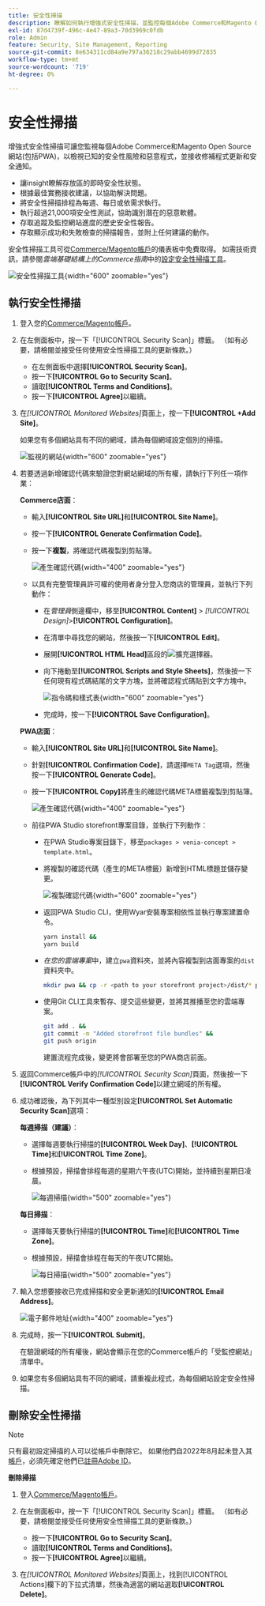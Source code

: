 ```yaml
---
title: 安全性掃描
description: 瞭解如何執行增強式安全性掃描，並監控每個Adobe Commerce和Magento Open Source網站。
exl-id: 87d4739f-496c-4e47-89a3-70d3969c0fdb
role: Admin
feature: Security, Site Management, Reporting
source-git-commit: 8e634311cd84a9e797a36218c29abb4699d72835
workflow-type: tm+mt
source-wordcount: '719'
ht-degree: 0%

---
```


# 安全性掃描

增強式安全性掃描可讓您監視每個Adobe Commerce和Magento Open Source網站(包括PWA)，以檢視已知的安全性風險和惡意程式，並接收修補程式更新和安全通知。

- 讓insight瞭解存放區的即時安全性狀態。
- 根據最佳實務接收建議，以協助解決問題。
- 將安全性掃描排程為每週、每日或依需求執行。
- 執行超過21,000項安全性測試，協助識別潛在的惡意軟體。
- 存取追蹤及監控網站進度的歷史安全性報告。
- 存取顯示成功和失敗檢查的掃描報告，並附上任何建議的動作。

安全性掃描工具可從[Commerce/Magento帳戶](../getting-started/commerce-account-create.md)的儀表板中免費取得。 如需技術資訊，請參閱&#x200B;_雲端基礎結構上的Commerce指南_&#x200B;中的[設定安全性掃描工具](https://experienceleague.adobe.com/docs/commerce-cloud-service/user-guide/launch/overview.html#set-up-the-security-scan-tool)。

![安全性掃描工具](./assets/magento-security-scan.png){width="600" zoomable="yes"}

## 執行安全性掃描

1. 登入您的[Commerce/Magento帳戶](../getting-started/commerce-account-create.md)。

1. 在左側面板中，按一下「[!UICONTROL Security Scan]」標籤。 （如有必要，請檢閱並接受任何使用安全性掃描工具的更新條款。）

   - 在左側面板中選擇&#x200B;**[!UICONTROL Security Scan]**。
   - 按一下&#x200B;**[!UICONTROL Go to Security Scan]**。
   - 讀取&#x200B;**[!UICONTROL Terms and Conditions]**。
   - 按一下&#x200B;**[!UICONTROL Agree]**&#x200B;以繼續。

1. 在&#x200B;_[!UICONTROL Monitored Websites]_&#x200B;頁面上，按一下&#x200B;**[!UICONTROL +Add Site]**。

   如果您有多個網站具有不同的網域，請為每個網域設定個別的掃描。

   ![監視的網站](./assets/monitored-website.png){width="600" zoomable="yes"}

1. 若要透過新增確認代碼來驗證您對網站網域的所有權，請執行下列任一項作業：

   **Commerce店面**：

   - 輸入&#x200B;**[!UICONTROL Site URL]**&#x200B;和&#x200B;**[!UICONTROL Site Name]**。
   - 按一下&#x200B;**[!UICONTROL Generate Confirmation Code]**。
   - 按一下&#x200B;**複製**，將確認代碼複製到剪貼簿。

     ![產生確認代碼](./assets/scan-site1.png){width="400" zoomable="yes"}

   - 以具有完整管理員許可權的使用者身分登入您商店的管理員，並執行下列動作：

      - 在&#x200B;_管理員_&#x200B;側邊欄中，移至&#x200B;**[!UICONTROL Content]** > _[!UICONTROL Design]_>**[!UICONTROL Configuration]**。
      - 在清單中尋找您的網站，然後按一下&#x200B;**[!UICONTROL Edit]**。
      - 展開&#x200B;**[!UICONTROL HTML Head]**&#x200B;區段的![擴充選擇器](../assets/icon-display-expand.png)。
      - 向下捲動至&#x200B;**[!UICONTROL Scripts and Style Sheets]**，然後按一下任何現有程式碼結尾的文字方塊，並將確認程式碼貼到文字方塊中。

        ![指令碼和樣式表](./assets/scan-paste-code.png){width="600" zoomable="yes"}

      - 完成時，按一下&#x200B;**[!UICONTROL Save Configuration]**。

   **PWA店面**：

   - 輸入&#x200B;**[!UICONTROL Site URL]**&#x200B;和&#x200B;**[!UICONTROL Site Name]**。

   - 針對&#x200B;**[!UICONTROL Confirmation Code]**，請選擇`META Tag`選項，然後按一下&#x200B;**[!UICONTROL Generate Code]**。

   - 按一下&#x200B;**[!UICONTROL Copy]**&#x200B;將產生的確認代碼META標籤複製到剪貼簿。

     ![產生確認代碼](./assets/scan-site2.png){width="400" zoomable="yes"}

   - 前往PWA Studio storefront專案目錄，並執行下列動作：

      - 在PWA Studio專案目錄下，移至`packages > venia-concept > template.html`。
      - 將複製的確認代碼（產生的META標籤）新增到HTML標題並儲存變更。

        ![複製確認代碼](./assets/code-pwa.png){width="600" zoomable="yes"}

      - 返回PWA Studio CLI，使用Wyar安裝專案相依性並執行專案建置命令。

        ```sh
        yarn install &&
        yarn build
        ```

      - *在您的雲端專案*&#x200B;中，建立`pwa`資料夾，並將內容複製到店面專案的`dist`資料夾中。

        ```sh
        mkdir pwa && cp -r <path to your storefront project>/dist/* pwa
        ```

      - 使用Git CLI工具來暫存、提交這些變更，並將其推播至您的雲端專案。

        ```sh
        git add . &&
        git commit -m "Added storefront file bundles" &&
        git push origin
        ```

        建置流程完成後，變更將會部署至您的PWA商店前面。

1. 返回Commerce帳戶中的&#x200B;_[!UICONTROL Security Scan]_&#x200B;頁面，然後按一下&#x200B;**[!UICONTROL Verify Confirmation Code]**&#x200B;以建立網域的所有權。

1. 成功確認後，為下列其中一種型別設定&#x200B;**[!UICONTROL Set Automatic Security Scan]**&#x200B;選項：

   **每週掃描（建議）**：

   - 選擇每週要執行掃描的&#x200B;**[!UICONTROL Week Day]**、**[!UICONTROL Time]**&#x200B;和&#x200B;**[!UICONTROL Time Zone]**。
   - 根據預設，掃描會排程每週的星期六午夜(UTC)開始，並持續到星期日凌晨。

     ![每週掃描](./assets/scan-weekly.png){width="500" zoomable="yes"}

   **每日掃描**：

   - 選擇每天要執行掃描的&#x200B;**[!UICONTROL Time]**&#x200B;和&#x200B;**[!UICONTROL Time Zone]**。
   - 根據預設，掃描會排程在每天的午夜UTC開始。

     ![每日掃描](./assets/scan-daily.png){width="500" zoomable="yes"}

1. 輸入您想要接收已完成掃描和安全更新通知的&#x200B;**[!UICONTROL Email Address]**。

   ![電子郵件地址](./assets/scan-notification-email.png){width="400" zoomable="yes"}

1. 完成時，按一下&#x200B;**[!UICONTROL Submit]**。

   在驗證網域的所有權後，網站會顯示在您的Commerce帳戶的「受監控網站」清單中。

1. 如果您有多個網站具有不同的網域，請重複此程式，為每個網站設定安全性掃描。

## 刪除安全性掃描

>[!NOTE]
>
>只有最初設定掃描的人可以從帳戶中刪除它。 如果他們自2022年8月起未登入其[帳戶](https://account.magento.com)，必須先確定他們已[註冊Adobe ID](https://account.magento.com)。

**刪除掃描**

1. 登入[Commerce/Magento帳戶](../getting-started/commerce-account-create.md)。

1. 在左側面板中，按一下「[!UICONTROL Security Scan]」標籤。 （如有必要，請檢閱並接受任何使用安全性掃描工具的更新條款。）

   - 按一下&#x200B;**[!UICONTROL Go to Security Scan]**。
   - 讀取&#x200B;**[!UICONTROL Terms and Conditions]**。
   - 按一下&#x200B;**[!UICONTROL Agree]**&#x200B;以繼續。

1. 在&#x200B;_[!UICONTROL Monitored Websites]_&#x200B;頁面上，找到[!UICONTROL Actions]欄下的下拉式清單，然後為適當的網站選取&#x200B;**[!UICONTROL Delete]**。
